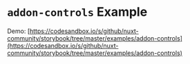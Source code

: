 # `addon-controls` Example

Demo: [https://codesandbox.io/s/github/nuxt-community/storybook/tree/master/examples/addon-controls](https://codesandbox.io/s/github/nuxt-community/storybook/tree/master/examples/addon-controls)